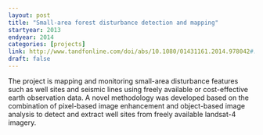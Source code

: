 ```yaml
---
layout: post
title: "Small-area forest disturbance detection and mapping"
startyear: 2013
endyear: 2014
categories: [projects]
link: http://www.tandfonline.com/doi/abs/10.1080/01431161.2014.978042#.V1GcSfkrJhE
draft: false
---
```


The project is mapping and monitoring small-area disturbance features such as well sites and seismic lines using freely available or cost-effective earth observation data. A novel methodology was developed based on the combination of pixel-based image enhancement and object-based image analysis to detect and extract well sites from freely available landsat-4 imagery.
